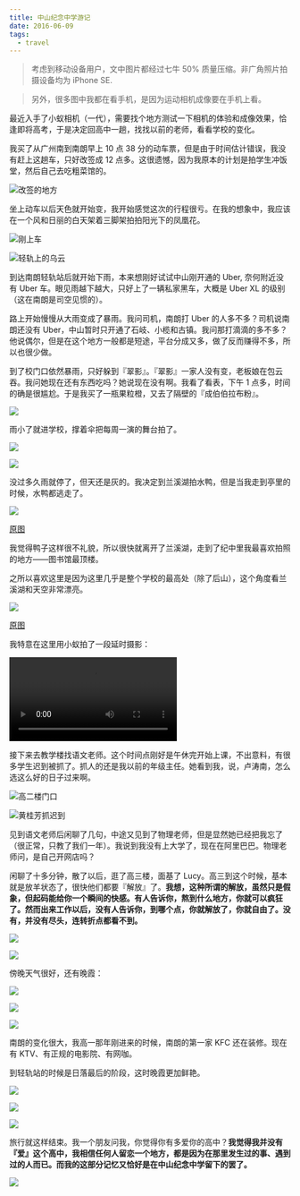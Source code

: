 ```yaml
---
title: 中山纪念中学游记
date: 2016-06-09
tags:
  - travel
---
```

> 考虑到移动设备用户，文中图片都经过七牛 50% 质量压缩。非广角照片拍摄设备均为 iPhone SE.

> 另外，很多图中我都在看手机，是因为运动相机成像要在手机上看。

最近入手了小蚁相机（一代），需要找个地方测试一下相机的体验和成像效果，恰逢即将高考，于是决定回高中一趟，找找以前的老师，看看学校的变化。

我买了从广州南到南朗早上 10 点 38 分的动车票，但是由于时间估计错误，我没有赶上这趟车，只好改签成 12 点多。这很遗憾，因为我原本的计划是拍学生冲饭堂，然后自己去吃粗菜馆的。

![改签的地方](//o86cdh9ph.qnssl.com/IMG_1371.JPG?imageView2/2/q/50)

坐上动车以后天色就开始变，我开始感觉这次的行程很亏。在我的想象中，我应该在一个风和日丽的白天架着三脚架拍拍阳光下的凤凰花。

![刚上车](//o86cdh9ph.qnssl.com/IMG_1372.JPG)

![轻轨上的乌云](//o86cdh9ph.qnssl.com/IMG_1377.JPG?imageView2/2/q/50)

到达南朗轻轨站后就开始下雨，本来想刚好试试中山刚开通的 Uber, 奈何附近没有 Uber 车。眼见雨越下越大，只好上了一辆私家黑车，大概是 Uber XL 的级别（这在南朗是司空见惯的）。

路上开始慢慢从大雨变成了暴雨。我问司机，南朗打 Uber 的人多不多？司机说南朗还没有 Uber，中山暂时只开通了石岐、小榄和古镇。我问那打滴滴的多不多？他说偶尔，但是在这个地方一般都是短途，平台分成又多，做了反而赚得不多，所以也很少做。

到了校门口依然暴雨，只好躲到『翠影』。『翠影』一家人没有变，老板娘在包云吞。我问她现在还有东西吃吗？她说现在没有啊。我看了看表，下午 1 点多，时间的确是很尴尬。于是我买了一瓶果粒橙，又去了隔壁的『成伯伯拉布粉』。

![](//o86cdh9ph.qnssl.com/IMG_1411.JPG?imageView2/2/q/50)

雨小了就进学校，撑着伞把每周一演的舞台拍了。

![](//o86cdh9ph.qnssl.com/IMG_1382.JPG?imageView2/2/q/50)

![](//o86cdh9ph.qnssl.com/IMG_1383.JPG?imageView2/2/q/50)

没过多久雨就停了，但天还是灰的。我决定到兰溪湖拍水鸭，但是当我走到亭里的时候，水鸭都逃走了。

![](//o86cdh9ph.qnssl.com/IMG_1443.JPG?imageView2/2/q/50)

[原图](https://o86cdh9ph.qnssl.com/IMG_1443.JPG)

我觉得鸭子这样很不礼貌，所以很快就离开了兰溪湖，走到了纪中里我最喜欢拍照的地方——图书馆最顶楼。

之所以喜欢这里是因为这里几乎是整个学校的最高处（除了后山），这个角度看兰溪湖和天空非常漂亮。

![](//o86cdh9ph.qnssl.com/IMG_1425.JPG?imageView2/2/q/50)

[原图](https://o86cdh9ph.qnssl.com/IMG_1425.JPG)

我特意在这里用小蚁拍了一段延时摄影：

<video src="//o86cdh9ph.qnssl.com/IMG_1434.MP4" controls style="max-width: 100%;"></video>

<p></p>

接下来去教学楼找语文老师。这个时间点刚好是午休完开始上课，不出意料，有很多学生迟到被抓了。抓人的还是我以前的年级主任。她看到我，说，卢涛南，怎么选这么好的日子过来啊。

![高二楼门口](//o86cdh9ph.qnssl.com/IMG_1558.JPG?imageView2/2/q/50)

![黄桂芳抓迟到](//o86cdh9ph.qnssl.com/IMG_1442.JPG?imageView2/2/q/50)

见到语文老师后闲聊了几句，中途又见到了物理老师，但是显然她已经把我忘了（很正常，只教了我们一年）。我说到我没有上大学了，现在在阿里巴巴。物理老师问，是自己开网店吗？

闲聊了十多分钟，散了以后，逛了高三楼，面基了 Lucy。高三到这个时候，基本就是放羊状态了，很快他们都要『解放』了。**我想，这种所谓的解放，虽然只是假象，但起码能给你一个瞬间的快感。有人告诉你，熬到什么地方，你就可以疯狂了。然而出来工作以后，没有人告诉你，到哪个点，你就解放了，你就自由了。没有，并没有尽头，连转折点都看不到。**

![](//o86cdh9ph.qnssl.com/IMG_1448.JPG)

![](//o86cdh9ph.qnssl.com/IMG_1554.JPG)

傍晚天气很好，还有晚霞：

![](//o86cdh9ph.qnssl.com/IMG_1454.JPG?imageView2/2/q/50)

![](//o86cdh9ph.qnssl.com/IMG_1457.JPG?imageView2/2/q/50)

![](//o86cdh9ph.qnssl.com/IMG_1473.JPG?imageView2/2/q/50)

南朗的变化很大，我高一那年刚进来的时候，南朗的第一家 KFC 还在装修。现在有 KTV、有正规的电影院、有网咖。

到轻轨站的时候是日落最后的阶段，这时晚霞更加鲜艳。

![](//o86cdh9ph.qnssl.com/IMG_1547.JPG?imageView2/2/q/50)

![](//o86cdh9ph.qnssl.com/IMG_1549.JPG?imageView2/2/q/50)

![](//o86cdh9ph.qnssl.com/IMG_1467.JPG?imageView2/2/q/50)

旅行就这样结束。我一个朋友问我，你觉得你有多爱你的高中？**我觉得我并没有『爱』这个高中，我相信任何人留恋一个地方，都是因为在那里发生过的事、遇到过的人而已。而我的这部分记忆又恰好是在中山纪念中学留下的罢了。**

![](//o86cdh9ph.qnssl.com/IMG_1433.JPG?imageView2/2/q/50)